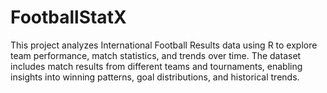 # FootballStatX
This project analyzes International Football Results data using R to explore team performance, match statistics, and trends over time. The dataset includes match results from different teams and tournaments, enabling insights into winning patterns, goal distributions, and historical trends.
